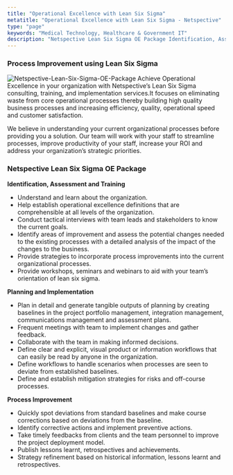 ```yaml
---
title: "Operational Excellence with Lean Six Sigma"
metatitle: "Operational Excellence with Lean Six Sigma - Netspective"
type: "page"
keywords: "Medical Technology, Healthcare & Government IT"
description: "Netspective Lean Six Sigma OE Package Identification, Assessment and Training Planning and Implementation Process Improvement"
---
```


### Process Improvement using Lean Six Sigma
![Netspective-Lean-Six-Sigma-OE-Package](/assets-natural/brand/www.netspective.com/consulting-services/Netspective-Lean-Six-Sigma-OE-Package.jpg#right)
Achieve Operational Excellence in your organization with Netspective’s Lean Six Sigma consulting, training, and implementation services.It focuses on eliminating waste from core operational processes thereby building high quality business processes and increasing efficiency, quality, operational speed and customer satisfaction.

We believe in understanding your current organizational processes before providing you a solution. Our team will work with your staff to streamline processes, improve productivity of your staff, increase your ROI and address your organization’s strategic priorities.

### Netspective Lean Six Sigma OE Package
**Identification, Assessment and Training**

* Understand and learn about the organization.
* Help establish operational excellence definitions that are comprehensible at all levels of the organization.
* Conduct tactical interviews with team leads and stakeholders to know the current goals.
* Identify areas of improvement and assess the potential changes needed to the existing processes with a detailed analysis of the impact of the changes to the business.
* Provide strategies to incorporate process improvements into the current organizational processes.
* Provide workshops, seminars and webinars to aid with your team’s orientation of lean six sigma.

**Planning and Implementation**

* Plan in detail and generate tangible outputs of planning by creating baselines in the project portfolio management, integration management, communications management and assessment plans.
* Frequent meetings with team to implement changes and gather feedback.
* Collaborate with the team in making informed decisions.
* Define clear and explicit, visual product or information workflows that can easily be read by anyone in the organization.
* Define workflows to handle scenarios when processes are seen to deviate from established baselines.
* Define and establish mitigation strategies for risks and off-course processes.

**Process Improvement**

* Quickly spot deviations from standard baselines and make course corrections based on deviations from the baseline.
* Identify corrective actions and implement preventive actions.
* Take timely feedbacks from clients and the team personnel to improve the project deployment model.
* Publish lessons learnt, retrospectives and achievements.
* Strategy refinement based on historical information, lessons learnt and retrospectives.